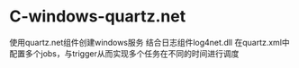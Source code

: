 # C-windows-quartz.net
使用quartz.net组件创建windows服务
结合日志组件log4net.dll
在quartz.xml中配置多个jobs，与trigger从而实现多个任务在不同的时间进行调度
